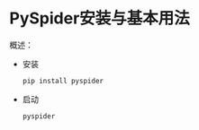 # PySpider安装与基本用法

概述：

* 安装
    ```bash
    pip install pyspider
    ```
* 启动
    ```bash
    pyspider
    ```
